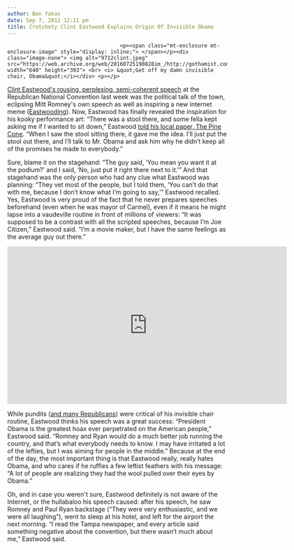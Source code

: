 ```yaml
---
author: Ben Yakas
date: Sep 7, 2012 12:11 pm
title: Crotchety Clint Eastwood Explains Origin Of Invisible Obama
---
```


	
										<p><span class="mt-enclosure mt-enclosure-image" style="display: inline;"> </span></p><div class="image-none"> <img alt="9712clint.jpeg" src="https://web.archive.org/web/20160725190828im_/http://gothamist.com/attachments/byakas/9712clint.jpeg" width="640" height="393"> <br> <i> &quot;Get off my damn invisible chair, Obama&quot;</i></div> <p></p>

<p><a href="https://web.archive.org/web/20160725190828/http://gothamist.com/2012/08/30/video_clint_eastwood_makes_everyone.php">Clint Eastwood&apos;s rousing, perplexing, semi-coherent speech</a> at the Republican National Convention last week was the political talk of the town, eclipsing Mitt Romney&apos;s own speech as well as inspiring a new internet meme (<a href="https://web.archive.org/web/20160725190828/http://gothamist.com/2012/08/31/eastwooding.php">Eastwooding</a>). Now, Eastwood has finally revealed the inspiration for his kooky performance art: &#x201C;There was a stool there, and some fella kept asking me if I wanted to sit down,&#x201D; Eastwood <a href="https://web.archive.org/web/20160725190828/http://www.pineconearchive.com/120907-1.html">told his local paper, The Pine Cone</a>. &#x201C;When I saw the stool sitting there, it gave me the idea. I&#x2019;ll just put the stool out there, and I&#x2019;ll talk to Mr. Obama and ask him why he didn&#x2019;t keep all of the promises he made to everybody.&#x201D;</p>

<p>Sure, blame it on the stagehand: &#x201C;The guy said, &#x2018;You mean you want it at the podium?&#x2019; and I said, &#x2018;No, just put it right there next to it.&#x2019;&#x201D; And that stagehand was the only person who had any clue what Eastwood was planning: &#x201C;They vet most of the people, but I told them, &#x2018;You can&#x2019;t do that with me, because I don&#x2019;t know what I&#x2019;m going to say,&#x2019;&#x201D; Eastwood recalled. Yes, Eastwood is very proud of the fact that he never prepares speeches beforehand (even when he was mayor of Carmel), even if it means he might lapse into a vaudeville routine in front of millions of viewers: &#x201C;It was supposed to be a contrast with all the scripted speeches, because I&#x2019;m Joe Citizen,&#x201D; Eastwood said. &#x201C;I&#x2019;m a movie maker, but I have the same feelings as the average guy out there.&#x201D;</p>

<p><iframe width="640" height="360" src="https://web.archive.org/web/20160725190828if_/http://www.youtube.com/embed/dIBGIXLDrAk" frameborder="0" allowfullscreen></iframe></p>

<p>While pundits (<a href="https://web.archive.org/web/20160725190828/http://gothamist.com/2012/08/31/romney_advisers_refuse_to_take_cred.php">and many Republicans</a>) were critical of his invisible chair routine, Eastwood thinks his speech was a great success: &#x201C;President Obama is the greatest hoax ever perpetrated on the American people,&#x201D; Eastwood said. &#x201C;Romney and Ryan would do a much better job running the country, and that&#x2019;s what everybody needs to know. I may have irritated a lot of the lefties, but I was aiming for people in the middle.&#x201D; Because at the end of the day, the most important thing is that Eastwood really, really hates Obama, and who cares if he ruffles a few leftist feathers with his message: &#x201C;A lot of people are realizing they had the wool pulled over their eyes by Obama.&#x201D;</p>

<p>Oh, and in case you weren&apos;t sure, Eastwood definitely is not aware of the Internet, or the hullabaloo his speech caused: after his speech, he saw Romney and Paul Ryan backstage (&#x201C;They were very enthusiastic, and we were all laughing&#x201D;), went to sleep at his hotel, and left for the airport the next morning. &#x201C;I read the Tampa newspaper, and every article said something negative about the convention, but there wasn&#x2019;t much about me,&#x201D; Eastwood said.</p>					
										
									
				